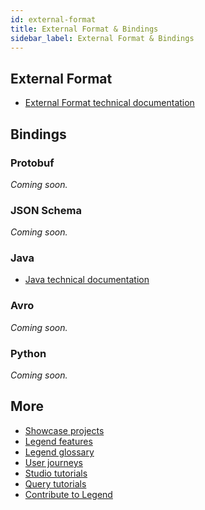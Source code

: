 ```yaml
---
id: external-format
title: External Format & Bindings
sidebar_label: External Format & Bindings
---
```


## External Format

- [External Format technical documentation](https://github.com/finos/legend-engine/tree/master/docs/externalFormat)

## Bindings

### Protobuf
_Coming soon._

### JSON Schema
_Coming soon._

### Java

- [Java technical documentation](https://github.com/finos/legend-engine/blob/master/docs/java/codeGen.md)

### Avro
_Coming soon._

### Python
_Coming soon._

## More
- [Showcase projects](../showcases/showcase-projects.md)
- [Legend features](../overview/legend-features.md)
- [Legend glossary](../overview/legend-glossary.md)
- [User journeys](../user-journeys/build-data-model.md)
- [Studio tutorials](../tutorials/studio-workspace.md)
- [Query tutorials](../tutorials/query-builder.md)
- [Contribute to Legend](../community/contribute-to-legend.md)

